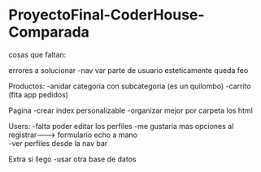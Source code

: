 # ProyectoFinal-CoderHouse-Comparada

cosas que faltan:

errores a solucionar 
-nav var parte de usuario esteticamente queda feo 

Productos:
    -anidar categoria con subcategoria (es un quilombo)
    -carrito (flta app pedidos)

Pagina
    -crear index personalizable
    -organizar mejor por carpeta los html

Users:
    -falta poder editar los perfiles 
    -me gustaria mas opciones al registrar---> formulario echo a mano  
    -ver perfiles desde la nav bar 

Extra si llego
    -usar otra base de datos 
